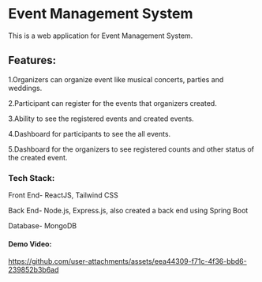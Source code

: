 # Event Management System

This is a web application for Event Management System.

## Features:

<p>1.Organizers can organize event like musical concerts, parties and weddings.</p>
<p>2.Participant can register for the events that organizers created.</p>
<p>3.Ability to see the registered events and created events.</p>
<p>4.Dashboard for participants to see the all events.</p>
<p>5.Dashboard for the organizers to see registered counts and other status of the created event.</p>

### Tech Stack:

<p>Front End- ReactJS, Tailwind CSS</p>
<p>Back End- Node.js, Express.js, also created a back end using Spring Boot</p>
<p>Database- MongoDB</p>

#### Demo Video:

https://github.com/user-attachments/assets/eea44309-f71c-4f36-bbd6-239852b3b6ad




